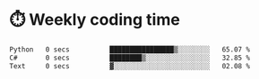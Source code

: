 
# :stopwatch: Weekly coding time
<!--START_SECTION:waka-->

```txt
Python   0 secs          ████████████████▒░░░░░░░░   65.07 %
C#       0 secs          ████████▒░░░░░░░░░░░░░░░░   32.85 %
Text     0 secs          ▓░░░░░░░░░░░░░░░░░░░░░░░░   02.08 %
```

<!--END_SECTION:waka-->


<!-- <p> <img src="https://github-readme-stats.vercel.app/api?username=cozgerest&show_icons=true&hide_border=false" />  </p> -->


